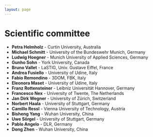 ```yaml
---
layout: page  
---
```


# Scientific committee

* **Petra Helmholz** - Curtin University, Australia
* **Michael Schmitt** - University of the Bundeswehr Munich, Germany
* **Ludwig Hoegner** - Munich University of Applied Sciences, Germany
* **Gunho Sohn** - York University, Canada
* **Bruno Vallet** -  LaSTIG, Univ. Gustave Eiffel, France
* **Andrea Fusiello** - University of Udine, Italy
* **Fabio Remondino** - 3DOM, FBK, Italy
* **Eleonora Maset** - University of Udine, Italy
* **Franz Rottensteiner** - Leibniz Universität Hannover, Germany
* **Francesco Nex** - University of Twente, The Netherlands
* **Jan Dirk Wegner** - University of Zürich, Switzerland 
* **Norbert Haala** - University of Stuttgart, Germany 
* **Camillo Ressl** - Vienna University of Technology, Austria
* **Bisheng Yang** - Wuhan University, China 
* **Uwe Sörgel** - University of Stuttgart, Germany
* **Pablo Angelo** - DLR, Germany
* **Dong Zhen** - Wuhan University, China


